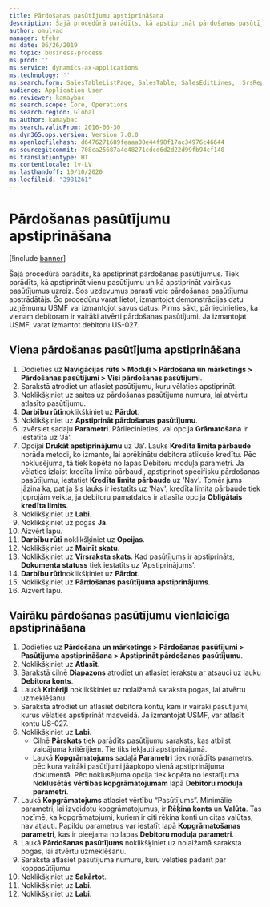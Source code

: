 ```yaml
---
title: Pārdošanas pasūtījumu apstiprināšana
description: Šajā procedūrā parādīts, kā apstiprināt pārdošanas pasūtījumus.
author: omulvad
manager: tfehr
ms.date: 06/26/2019
ms.topic: business-process
ms.prod: ''
ms.service: dynamics-ax-applications
ms.technology: ''
ms.search.form: SalesTableListPage, SalesTable, SalesEditLines,  SrsReportViewerForm, CustConfirmJournal, SysQueryForm, SysQueryFieldLookUp, SysLookup, SalesParmIdLookup, SalesUnconfirmedOrdersPart
audience: Application User
ms.reviewer: kamaybac
ms.search.scope: Core, Operations
ms.search.region: Global
ms.author: kamaybac
ms.search.validFrom: 2016-06-30
ms.dyn365.ops.version: Version 7.0.0
ms.openlocfilehash: d6476271689feaaa00e44f98f17ac34976c46644
ms.sourcegitcommit: 708ca25687a4e48271cdcd6d2d22d99fb94cf140
ms.translationtype: HT
ms.contentlocale: lv-LV
ms.lasthandoff: 10/10/2020
ms.locfileid: "3981261"
---
```

# <a name="confirm-sales-orders"></a>Pārdošanas pasūtījumu apstiprināšana

[!include [banner](../../includes/banner.md)]

Šajā procedūrā parādīts, kā apstiprināt pārdošanas pasūtījumus. Tiek parādīts, kā apstiprināt vienu pasūtījumu un kā apstiprināt vairākus pasūtījumus uzreiz. Šos uzdevumus parasti veic pārdošanas pasūtījumu apstrādātājs. Šo procedūru varat lietot, izmantojot demonstrācijas datu uzņēmumu USMF vai izmantojot savus datus. Pirms sākt, pārliecinieties, ka vienam debitoram ir vairāki atvērti pārdošanas pasūtījumi. Ja izmantojat USMF, varat izmantot debitoru US-027.


## <a name="confirm-a-single-sales-order"></a>Viena pārdošanas pasūtījuma apstiprināšana
1. Dodieties uz **Navigācijas rūts > Moduļi > Pārdošana un mārketings > Pārdošanas pasūtījumi > Visi pārdošanas pasūtījumi**.
2. Sarakstā atrodiet un atlasiet pasūtījumu, kuru vēlaties apstiprināt.
3. Noklikšķiniet uz saites uz pārdošanas pasūtījuma numura, lai atvērtu atlasīto pasūtījumu.
4. **Darbību rūtī**noklikšķiniet uz **Pārdot**.
5. Noklikšķiniet uz **Apstiprināt pārdošanas pasūtījumu**.
6. Izvērsiet sadaļu **Parametri**. Pārliecinieties, vai opcija **Grāmatošana** ir iestatīta uz 'Jā'.  
7. Opcijai **Drukāt apstiprinājumu** uz 'Jā'. Lauks **Kredīta limita pārbaude** norāda metodi, ko izmanto, lai aprēķinātu debitora atlikušo kredītu. Pēc noklusējuma, tā tiek kopēta no lapas Debitoru moduļa parametri. Ja vēlaties izlaist kredīta limita pārbaudi, apstiprinot specifisku pārdošanas pasūtījumu, iestatiet **Kredīta limita pārbaude** uz 'Nav'. Tomēr jums jāzina ka, pat ja šis lauks ir iestatīts uz 'Nav', kredīta limita pārbaude tiek joprojām veikta, ja debitoru pamatdatos ir atlasīta opcija **Obligātais kredīta limits**. 
8. Noklikšķiniet uz **Labi**.
9. Noklikšķiniet uz pogas **Jā**.
10. Aizvērt lapu.
11. **Darbību rūtī** noklikšķiniet uz **Opcijas**.
12. Noklikšķiniet uz **Mainīt skatu**.
13. Noklikšķiniet uz **Virsraksta skats**. Kad pasūtījums ir apstiprināts, **Dokumenta statuss** tiek iestatīts uz 'Apstiprinājums'. 
14. **Darbību rūtī**noklikšķiniet uz **Pārdot**.
15. Noklikšķiniet uz **Pārdošanas pasūtījuma apstiprinājums**.
16. Aizvērt lapu.

## <a name="confirm-multiple-sales-orders-at-once"></a>Vairāku pārdošanas pasūtījumu vienlaicīga apstiprināšana
1. Dodieties uz **Pārdošana un mārketings > Pārdošanas pasūtījumi > Pasūtījuma apstiprināšana > Apstiprināt pārdošanas pasūtījumu**.
2. Noklikšķiniet uz **Atlasīt**.
3. Sarakstā cilnē **Diapazons** atrodiet un atlasiet ierakstu ar atsauci uz lauku **Debitora konts**.
4. Laukā **Kritēriji** noklikšķiniet uz nolaižamā saraksta pogas, lai atvērtu uzmeklēšanu.
5. Sarakstā atrodiet un atlasiet debitora kontu, kam ir vairāki pasūtījumi, kurus vēlaties apstiprināt masveidā. Ja izmantojat USMF, var atlasīt kontu US-027.  
6. Noklikšķiniet uz **Labi**.
    - Cilnē **Pārskats** tiek parādīts pasūtījumu saraksts, kas atbilst vaicājuma kritērijiem. Tie tiks iekļauti apstiprinājumā.  
    - Laukā **Kopgrāmatojums** sadaļā **Parametri** tiek norādīts parametrs, pēc kura vairāki pasūtījumi jāapkopo vienā apstiprinājuma dokumentā. Pēc noklusējuma opcija tiek kopēta no iestatījuma N**oklusētās vērtības kopgrāmatojumam** lapā **Debitoru moduļa parametri**.  
7. Laukā **Kopgrāmatojums** atlasiet vērtību “Pasūtījums”. Minimālie parametri, lai izveidotu kopgrāmatojumus, ir **Rēķina konts** un **Valūta**. Tas nozīmē, ka kopgrāmatojumi, kuriem ir citi rēķina konti un citas valūtas, nav atļauti. Papildu parametrus var iestatīt lapā **Kopgrāmatošanas parametri**, kas ir pieejama no lapas **Debitoru moduļa parametri**. 
8. Laukā **Pārdošanas pasūtījums** noklikšķiniet uz nolaižamā saraksta pogas, lai atvērtu uzmeklēšanu.
9. Sarakstā atlasiet pasūtījuma numuru, kuru vēlaties padarīt par koppasūtījumu.
10. Noklikšķiniet uz **Sakārtot**.
11. Noklikšķiniet uz **Labi**.
12. Noklikšķiniet uz **Labi**.

